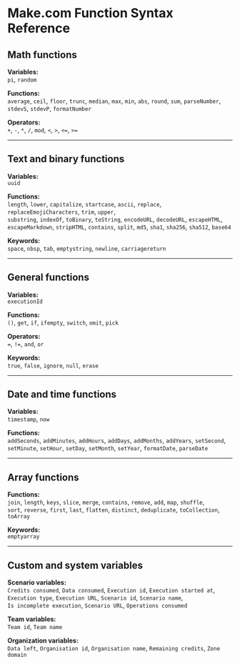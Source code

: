 # Make.com Function Syntax Reference

## Math functions
**Variables:**  
`pi`, `random`

**Functions:**  
`average`, `ceil`, `floor`, `trunc`, `median`, `max`, `min`, `abs`, `round`, `sum`, `parseNumber`, `stdevS`, `stdevP`, `formatNumber`

**Operators:**  
`+`, `-`, `*`, `/`, `mod`, `<`, `>`, `<=`, `>=`

---

## Text and binary functions
**Variables:**  
`uuid`

**Functions:**  
`length`, `lower`, `capitalize`, `startcase`, `ascii`, `replace`, `replaceEmojiCharacters`, `trim`, `upper`,  
`substring`, `indexOf`, `toBinary`, `toString`, `encodeURL`, `decodeURL`, `escapeHTML`,  
`escapeMarkdown`, `stripHTML`, `contains`, `split`, `md5`, `sha1`, `sha256`, `sha512`, `base64`

**Keywords:**  
`space`, `nbsp`, `tab`, `emptystring`, `newline`, `carriagereturn`

---

## General functions
**Variables:**  
`executionId`

**Functions:**  
`()`, `get`, `if`, `ifempty`, `switch`, `omit`, `pick`

**Operators:**  
`=`, `!=`, `and`, `or`

**Keywords:**  
`true`, `false`, `ignore`, `null`, `erase`

---

## Date and time functions
**Variables:**  
`timestamp`, `now`

**Functions:**  
`addSeconds`, `addMinutes`, `addHours`, `addDays`, `addMonths`, `addYears`, `setSecond`,  
`setMinute`, `setHour`, `setDay`, `setMonth`, `setYear`, `formatDate`, `parseDate`

---

## Array functions
**Functions:**  
`join`, `length`, `keys`, `slice`, `merge`, `contains`, `remove`, `add`, `map`, `shuffle`,  
`sort`, `reverse`, `first`, `last`, `flatten`, `distinct`, `deduplicate`, `toCollection`, `toArray`

**Keywords:**  
`emptyarray`

---

## Custom and system variables
**Scenario variables:**  
`Credits consumed`, `Data consumed`, `Execution id`, `Execution started at`,  
`Execution type`, `Execution URL`, `Scenario id`, `Scenario name`,  
`Is incomplete execution`, `Scenario URL`, `Operations consumed`

**Team variables:**  
`Team id`, `Team name`

**Organization variables:**  
`Data left`, `Organisation id`, `Organisation name`, `Remaining credits`, `Zone domain`
